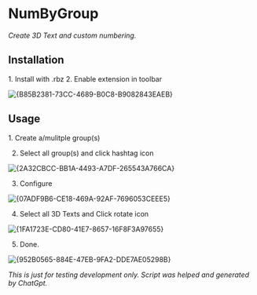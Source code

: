 # NumByGroup
*Create 3D Text and custom numbering.*
<h2>Installation</h2>
1.  Install with .rbz
2.  Enable extension in toolbar

![{B85B2381-73CC-4689-B0C8-B9082843EAEB}](https://github.com/user-attachments/assets/a57c3ba6-659e-41ef-8eb5-9f727d608806)

<h2>Usage</h2>
1.  Create a/mulitple group(s)

2.  Select all group(s) and click hashtag icon

![{2A32CBCC-BB1A-4493-A7DF-265543A766CA}](https://github.com/user-attachments/assets/e9138f68-4a89-464d-908d-abb37b9d3f2b)

3.  Configure

![{07ADF9B6-CE18-469A-92AF-7696053CEEE5}](https://github.com/user-attachments/assets/7062f8c0-ac98-4539-bd03-0e3a925658e1)

4.  Select all 3D Texts and Click rotate icon

![{1FA1723E-CD80-41E7-8657-16F8F3A97655}](https://github.com/user-attachments/assets/fafcd7c8-1572-4452-8975-62a54b02d4b4)

5.  Done.

![{952B0565-884E-47EB-9FA2-DDE7AE05298B}](https://github.com/user-attachments/assets/b3ea527c-b156-4e9b-b02a-850737cec391)



_This is just for testing development only._
_Script was helped and generated by ChatGpt._
